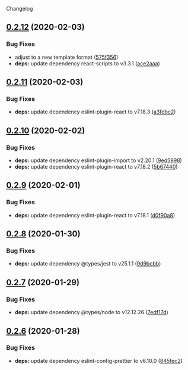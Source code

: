 Changelog

## [0.2.12](https://github.com/alexandr-g/cra-template-typescript-redux/compare/v0.2.11...v0.2.12) (2020-02-03)


### Bug Fixes

* adjust to a new template format ([575f356](https://github.com/alexandr-g/cra-template-typescript-redux/commit/575f35630d157658fe0f00fd83be7bf49a9ffa8b))
* **deps:** update dependency react-scripts to v3.3.1 ([ace2aaa](https://github.com/alexandr-g/cra-template-typescript-redux/commit/ace2aaa865fa55e61eeaf4f6fcd483668990617c))

## [0.2.11](https://github.com/alexandr-g/cra-template-typescript-redux/compare/v0.2.10...v0.2.11) (2020-02-03)


### Bug Fixes

* **deps:** update dependency eslint-plugin-react to v7.18.3 ([a3fdbc2](https://github.com/alexandr-g/cra-template-typescript-redux/commit/a3fdbc2ddeedde2913e8b4076c0e9907d2bec452))

## [0.2.10](https://github.com/alexandr-g/cra-template-typescript-redux/compare/v0.2.9...v0.2.10) (2020-02-02)


### Bug Fixes

* **deps:** update dependency eslint-plugin-import to v2.20.1 ([9ed5998](https://github.com/alexandr-g/cra-template-typescript-redux/commit/9ed59982ea9f6ebb42a716cac65b58f1b40f26f5))
* **deps:** update dependency eslint-plugin-react to v7.18.2 ([5b67440](https://github.com/alexandr-g/cra-template-typescript-redux/commit/5b674404345cc3d0411d397818af3d4150bf5648))

## [0.2.9](https://github.com/alexandr-g/cra-template-typescript-redux/compare/v0.2.8...v0.2.9) (2020-02-01)


### Bug Fixes

* **deps:** update dependency eslint-plugin-react to v7.18.1 ([d0f90a8](https://github.com/alexandr-g/cra-template-typescript-redux/commit/d0f90a80ef96d53131a910da0807c08b9e9601a8))

## [0.2.8](https://github.com/alexandr-g/cra-template-typescript-redux/compare/v0.2.7...v0.2.8) (2020-01-30)


### Bug Fixes

* **deps:** update dependency @types/jest to v25.1.1 ([9d9bcbb](https://github.com/alexandr-g/cra-template-typescript-redux/commit/9d9bcbbb66fbf9ec100470e5dd412131390cfe97))

## [0.2.7](https://github.com/alexandr-g/cra-template-typescript-redux/compare/v0.2.6...v0.2.7) (2020-01-29)


### Bug Fixes

* **deps:** update dependency @types/node to v12.12.26 ([7edf17d](https://github.com/alexandr-g/cra-template-typescript-redux/commit/7edf17d4f4053ee991d89a1c48911d6942876f9b))

## [0.2.6](https://github.com/alexandr-g/cra-template-typescript-redux/compare/v0.2.5...v0.2.6) (2020-01-28)


### Bug Fixes

* **deps:** update dependency eslint-config-prettier to v6.10.0 ([845fec2](https://github.com/alexandr-g/cra-template-typescript-redux/commit/845fec29efb9366813b0860078f9c3da4dce100a))
